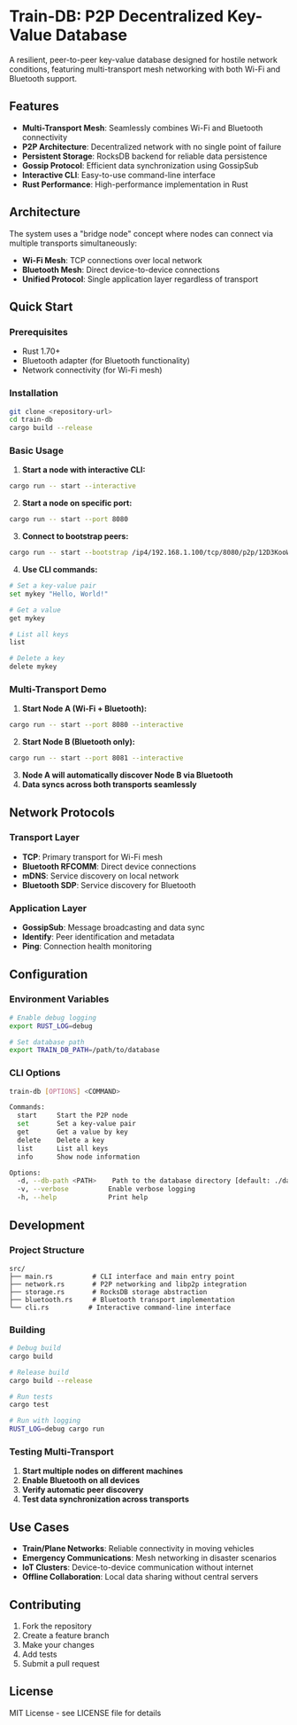 # Train-DB: P2P Decentralized Key-Value Database

A resilient, peer-to-peer key-value database designed for hostile network conditions, featuring multi-transport mesh networking with both Wi-Fi and Bluetooth support.

## Features

- **Multi-Transport Mesh**: Seamlessly combines Wi-Fi and Bluetooth connectivity
- **P2P Architecture**: Decentralized network with no single point of failure
- **Persistent Storage**: RocksDB backend for reliable data persistence
- **Gossip Protocol**: Efficient data synchronization using GossipSub
- **Interactive CLI**: Easy-to-use command-line interface
- **Rust Performance**: High-performance implementation in Rust

## Architecture

The system uses a "bridge node" concept where nodes can connect via multiple transports simultaneously:

- **Wi-Fi Mesh**: TCP connections over local network
- **Bluetooth Mesh**: Direct device-to-device connections
- **Unified Protocol**: Single application layer regardless of transport

## Quick Start

### Prerequisites

- Rust 1.70+
- Bluetooth adapter (for Bluetooth functionality)
- Network connectivity (for Wi-Fi mesh)

### Installation

```bash
git clone <repository-url>
cd train-db
cargo build --release
```

### Basic Usage

1. **Start a node with interactive CLI:**
```bash
cargo run -- start --interactive
```

2. **Start a node on specific port:**
```bash
cargo run -- start --port 8080
```

3. **Connect to bootstrap peers:**
```bash
cargo run -- start --bootstrap /ip4/192.168.1.100/tcp/8080/p2p/12D3KooW...
```

4. **Use CLI commands:**
```bash
# Set a key-value pair
set mykey "Hello, World!"

# Get a value
get mykey

# List all keys
list

# Delete a key
delete mykey
```

### Multi-Transport Demo

1. **Start Node A (Wi-Fi + Bluetooth):**
```bash
cargo run -- start --port 8080 --interactive
```

2. **Start Node B (Bluetooth only):**
```bash
cargo run -- start --port 8081 --interactive
```

3. **Node A will automatically discover Node B via Bluetooth**
4. **Data syncs across both transports seamlessly**

## Network Protocols

### Transport Layer
- **TCP**: Primary transport for Wi-Fi mesh
- **Bluetooth RFCOMM**: Direct device connections
- **mDNS**: Service discovery on local network
- **Bluetooth SDP**: Service discovery for Bluetooth

### Application Layer
- **GossipSub**: Message broadcasting and data sync
- **Identify**: Peer identification and metadata
- **Ping**: Connection health monitoring

## Configuration

### Environment Variables

```bash
# Enable debug logging
export RUST_LOG=debug

# Set database path
export TRAIN_DB_PATH=/path/to/database
```

### CLI Options

```bash
train-db [OPTIONS] <COMMAND>

Commands:
  start     Start the P2P node
  set       Set a key-value pair
  get       Get a value by key
  delete    Delete a key
  list      List all keys
  info      Show node information

Options:
  -d, --db-path <PATH>    Path to the database directory [default: ./data]
  -v, --verbose          Enable verbose logging
  -h, --help             Print help
```

## Development

### Project Structure

```
src/
├── main.rs          # CLI interface and main entry point
├── network.rs       # P2P networking and libp2p integration
├── storage.rs       # RocksDB storage abstraction
├── bluetooth.rs     # Bluetooth transport implementation
└── cli.rs          # Interactive command-line interface
```

### Building

```bash
# Debug build
cargo build

# Release build
cargo build --release

# Run tests
cargo test

# Run with logging
RUST_LOG=debug cargo run
```

### Testing Multi-Transport

1. **Start multiple nodes on different machines**
2. **Enable Bluetooth on all devices**
3. **Verify automatic peer discovery**
4. **Test data synchronization across transports**

## Use Cases

- **Train/Plane Networks**: Reliable connectivity in moving vehicles
- **Emergency Communications**: Mesh networking in disaster scenarios
- **IoT Clusters**: Device-to-device communication without internet
- **Offline Collaboration**: Local data sharing without central servers

## Contributing

1. Fork the repository
2. Create a feature branch
3. Make your changes
4. Add tests
5. Submit a pull request

## License

MIT License - see LICENSE file for details


